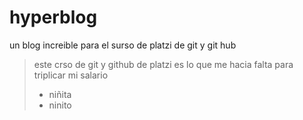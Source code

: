 # hyperblog
un blog increible para el surso de platzi de git y git hub
 
 > este crso de git y github de platzi es lo que me hacia falta para triplicar mi salario
 >- niñita
 >- ninito